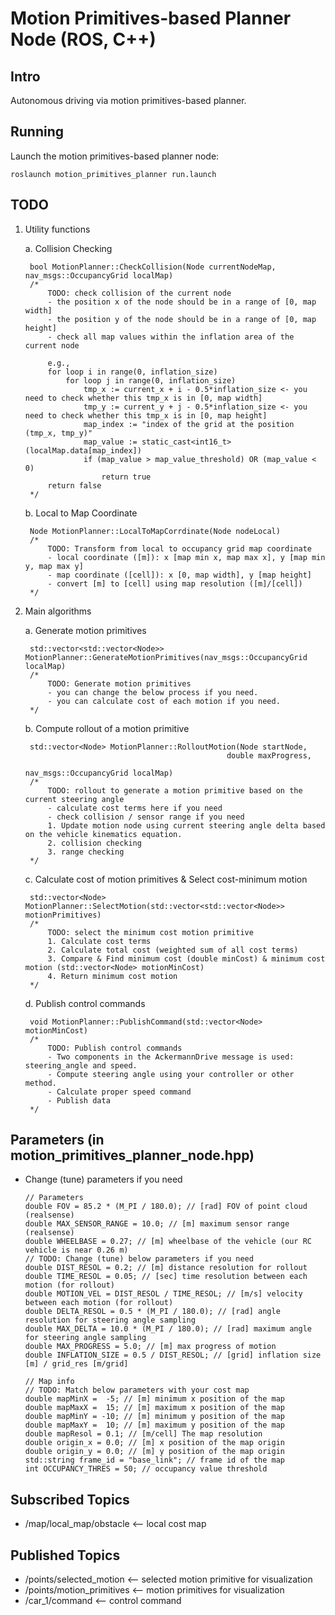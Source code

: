 # Motion Primitives-based Planner Node (ROS, C++)

## Intro
Autonomous driving via motion primitives-based planner.

## Running
Launch the motion primitives-based planner node:

`roslaunch motion_primitives_planner run.launch`

## TODO

1. Utility functions

    a. Collision Checking

        bool MotionPlanner::CheckCollision(Node currentNodeMap, nav_msgs::OccupancyGrid localMap)
        /*
            TODO: check collision of the current node
            - the position x of the node should be in a range of [0, map width]
            - the position y of the node should be in a range of [0, map height]
            - check all map values within the inflation area of the current node

            e.g.,
            for loop i in range(0, inflation_size)
                for loop j in range(0, inflation_size)
                    tmp_x := current_x + i - 0.5*inflation_size <- you need to check whether this tmp_x is in [0, map width]
                    tmp_y := current_y + j - 0.5*inflation_size <- you need to check whether this tmp_x is in [0, map height]
                    map_index := "index of the grid at the position (tmp_x, tmp_y)"
                    map_value := static_cast<int16_t>(localMap.data[map_index])
                    if (map_value > map_value_threshold) OR (map_value < 0)
                        return true
            return false   
        */
        
    b. Local to Map Coordinate

        Node MotionPlanner::LocalToMapCorrdinate(Node nodeLocal)
        /*
            TODO: Transform from local to occupancy grid map coordinate
            - local coordinate ([m]): x [map min x, map max x], y [map min y, map max y]
            - map coordinate ([cell]): x [0, map width], y [map height]
            - convert [m] to [cell] using map resolution ([m]/[cell])
        */


2. Main algorithms

    a. Generate motion primitives

        std::vector<std::vector<Node>> MotionPlanner::GenerateMotionPrimitives(nav_msgs::OccupancyGrid localMap)
        /*
            TODO: Generate motion primitives
            - you can change the below process if you need.
            - you can calculate cost of each motion if you need.
        */
        
    b. Compute rollout of a motion primitive

        std::vector<Node> MotionPlanner::RolloutMotion(Node startNode,
                                                    double maxProgress,
                                                    nav_msgs::OccupancyGrid localMap)
        /*
            TODO: rollout to generate a motion primitive based on the current steering angle
            - calculate cost terms here if you need
            - check collision / sensor range if you need
            1. Update motion node using current steering angle delta based on the vehicle kinematics equation.
            2. collision checking
            3. range checking
        */
        
    c. Calculate cost of motion primitives & Select cost-minimum motion
        
        std::vector<Node> MotionPlanner::SelectMotion(std::vector<std::vector<Node>> motionPrimitives)
        /*
            TODO: select the minimum cost motion primitive
            1. Calculate cost terms
            2. Calculate total cost (weighted sum of all cost terms)
            3. Compare & Find minimum cost (double minCost) & minimum cost motion (std::vector<Node> motionMinCost)
            4. Return minimum cost motion
        */
    
    d. Publish control commands

        void MotionPlanner::PublishCommand(std::vector<Node> motionMinCost)
        /*
            TODO: Publish control commands
            - Two components in the AckermannDrive message is used: steering_angle and speed.
            - Compute steering angle using your controller or other method.
            - Calculate proper speed command
            - Publish data  
        */

## Parameters (in motion_primitives_planner_node.hpp)
- Change (tune) parameters if you need
    
    ```
    // Parameters
    double FOV = 85.2 * (M_PI / 180.0); // [rad] FOV of point cloud (realsense)
    double MAX_SENSOR_RANGE = 10.0; // [m] maximum sensor range (realsense)
    double WHEELBASE = 0.27; // [m] wheelbase of the vehicle (our RC vehicle is near 0.26 m)
    // TODO: Change (tune) below parameters if you need
    double DIST_RESOL = 0.2; // [m] distance resolution for rollout
    double TIME_RESOL = 0.05; // [sec] time resolution between each motion (for rollout)
    double MOTION_VEL = DIST_RESOL / TIME_RESOL; // [m/s] velocity between each motion (for rollout)
    double DELTA_RESOL = 0.5 * (M_PI / 180.0); // [rad] angle resolution for steering angle sampling
    double MAX_DELTA = 10.0 * (M_PI / 180.0); // [rad] maximum angle for steering angle sampling
    double MAX_PROGRESS = 5.0; // [m] max progress of motion
    double INFLATION_SIZE = 0.5 / DIST_RESOL; // [grid] inflation size [m] / grid_res [m/grid]

    // Map info
    // TODO: Match below parameters with your cost map 
    double mapMinX =  -5; // [m] minimum x position of the map
    double mapMaxX =  15; // [m] maximum x position of the map
    double mapMinY = -10; // [m] minimum y position of the map
    double mapMaxY =  10; // [m] maximum y position of the map
    double mapResol = 0.1; // [m/cell] The map resolution
    double origin_x = 0.0; // [m] x position of the map origin
    double origin_y = 0.0; // [m] y position of the map origin
    std::string frame_id = "base_link"; // frame id of the map
    int OCCUPANCY_THRES = 50; // occupancy value threshold
    ```
    
## Subscribed Topics

* /map/local_map/obstacle <-- local cost map

## Published Topics

* /points/selected_motion <-- selected motion primitive for visualization
* /points/motion_primitives <-- motion primitives for visualization
* /car_1/command <-- control command

